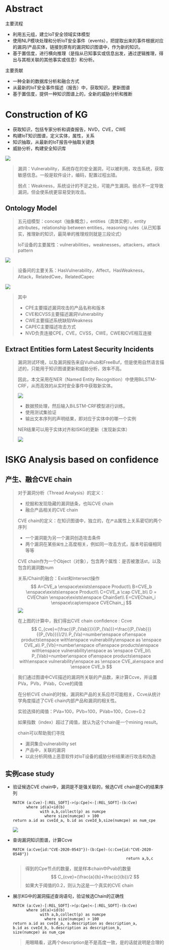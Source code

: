 # Abstract

主要流程

- 利用五元组，建立IoT安全领域实体模型
- 使用NLP模块处理和分析IoT安全事件（events），把提取出来的事件根据对应的漏洞/产品实体，链接到原有的漏洞知识图谱中，作为新的知识。
- 基于置信度，进行横向推理（是指从已知事实或信息出发，通过逻辑推理，得出与其相关联的其他事实或信息）和分析。

主要贡献

- 一种全新的数据库分析和融合方式
- 从最新的IoT安全事件描述（报告）中，获取知识，更新图谱
- 基于置信度，提供一种知识图谱上的，全新的威胁分析和推断

# Construction of KG

- 获取知识，包括专家分析和调查报告，NVD，CVE，CWE
- 构建IoT知识图谱，定义实体，属性，关系
- 知识抽取，从最新的IoT报告中抽取关键类
- 威胁分析，构建安全知识库

![](C:\Users\8208191402\Desktop\笔记\图片\构建漏洞知识图谱.jpg)

> 漏洞：Vulnerability，系统存在的安全漏洞，可以被利用，攻击系统，获取敏感信息。一般是软件设计，编码，配置过程出错。
>
> 弱点：Weakness，系统设计的不足之处，可能产生漏洞。弱点不一定导致漏洞，但会使系统更容易受到攻击。

## Ontology Model

> 五元组模型：concept（抽象概念），entities（具体实例），entity attributes，relationship between entities，reasoning rules（从已知事实，推理新的知识，最简单的推理规则就是三段论式）
>
> IoT设备的主要属性：vulnerabilities，weaknesses，attackers，attack pattern

![](C:\Users\8208191402\Desktop\笔记\图片\漏洞图谱关系实例.PNG)

> 设备间的主要关系：HasVulnerability，Affect，HasWeakness，Attack，RelatedCwe，RelatedCapec

![](C:\Users\8208191402\Desktop\笔记\图片\%E5%9B%BE%E8%B0%B1%E5%85%B3%E7%B3%BB%E7%A4%BA%E4%BE%8B.PNG)

> 其中
>
> - CPE主要描述漏洞攻击的产品名称和版本
> - CVE和CVSS主要描述漏洞Vulnerability
> - CWE主要描述系统缺陷Weakness
> - CAPEC主要描述攻击方式
> - NVD负责连接CPE，CVE，CVSS，CWE，CWE和CVE相互连接

## Extract Entities form Latest Security Incidents

> 漏洞测试环境，以及漏洞报告来自Vulhub和FreeBuf，但是使用自然语言描述的，只能用于知识图谱更新和威胁分析，效率不高。
>
> 因此，本文采用在NER（Named Entity Recognition）中使用BiLSTM-CRF，从而高效的从实时安全事件中获取新实体。
>
> ![](C:\Users\8208191402\Desktop\笔记\图片\命名实体识别过程.PNG)
>
> - 数据预处理，然后输入BiLSTM-CRF模型进行训练。
> - 使用测试集验证
> - 输出文本序列的声明结果，即对应于实体中的哪一个实例
>
> NER结果可以用于实体对齐和ISKG的更新（发现新实体）
>
> ![](C:\Users\8208191402\Desktop\笔记\图片\NER结果示例.png)

# ISKG Analysis based on confidence

## 产生、融合CVE chain

> 对于漏洞分析（Thread Analysis）的定义：
>
> - 挖掘和发现隐藏的漏洞链条，也叫CVE chain
> - 融合产品相关的CVE chain
>
> CVE chain的定义：在知识图谱中，独立的，在`产品`属性上关系密切的两个序列
>
> - 一个漏洞能为另一个漏洞创造攻击条件
> - 两个漏洞在某些`属性`上高度相关，例如同一攻击方式，版本号前缀相同等等
>
> CVE chain作为一个Object（对象），包含两个属性：是否被激活st，以及包含的漏洞数num
>
> 关系/Chain的融合：Exist和Intersect操作
> $$
> A=CVE_a \enspace\exists\enspace Product\\
> B=CVE_b \enspace\exists\enspace Product\\
> C=CVE_a \cap CVE_b\\
> D = CVEChain \enspace\exists\enspace ChainSet\\
> E=CVEChain_i \enspace\cap\enspace CVEChain_j
> $$
> ![](C:\Users\8208191402\Desktop\笔记\图片\漏洞分析公式.png)
>
> 在上图的计算中，我们得出CVE chain confidence : Ccve
> $$
> C_{cve}=(\frac{{P_{Vab}}}{{P_{Va}}}+\frac{{P_{Vab}}}{{P_{Vb}}})/2\\
> P_{Va}=number\enspace of\enspace products\enspace with\enspace vulnerability\enspace as \enspace CVE_a\\
> P_{Vb}=number\enspace of\enspace products\enspace with\enspace vulnerability\enspace as \enspace CVE_b\\
> P_{Vab}=number\enspace of\enspace products\enspace with\enspace vulnerability\enspace as \enspace CVE_a\enspace and \enspace CVE_b
> $$

> 我们通过图谱中CVE描述的漏洞所关联的产品数，来计算Ccve，并设置PVa，PVb，PVab，Ccve的阈值
>
> 在分析CVE chain的时候，漏洞和产品的关系应尽可能相关，Ccve从统计学角度描述了CVE chain内部产品和漏洞的相关性。
>
> 实验选择的阈值：PVa=100，PVb=100，PVab=100，Ccve=0.2
>
> 如果指数（index）超过了阈值，就认为这个chain是一个mining result。
>
> chain可以帮助我们寻找
>
> - 漏洞集合vulnerability set
> - 产品中，关联的漏洞
> - 以此分析网络上恶意软件对IoT设备的威胁分析结果进行攻击和伪造

## 实例case study

- 验证候选CVE chain中，漏洞是不是强关联的，候选CVE chain是Cv的结果序列

  ```cypher
  MATCH (a:Cve)-[:REL_SOFT]->(p:Cpe)<-[:REL_SOFT]-(b:Cve)
        where id(a)<id(b) 
              with a,b,collect(p) as numcpe
  				where size(numcpe) > 100 
  return a.id as cveId_a, b.id as cveId_b,size(numcpe) as num_cpe
  ```

  ![](C:\Users\8208191402\Desktop\笔记\图片\CVEChain推理.jpg)

- 查询漏洞知识图谱，计算Ccve

  ```cypher
  MATCH (a:Cve{id:"CVE-2020-0543"})-(b:Cpe)-(c:Cve{id:"CVE-2020-0548"})
                                                    return a,b,c
  ```

  > 得到的Cpe节点的数量，就是样本chain中Pvab的数量
  > $$
  > C_{cve}=(\frac{a}{b}+\frac{c}{b})/2
  > $$
  > 如果大于阈值的0.2，则认为这是一个真实的CVE chain

- 展示KG中的漏洞描述查询语句，验证候选Chain的正确性

  ```cypher
  MATCH (a:Cve)-[:REL_SOFT]->(p:Cpe)<-[:REL_SOFT]-(b:Cve)
        where id(a)<id(b) 
              with a,b,collect(p) as numcpe
  				where size(numcpe) > 100 
  return a.id as cveId_a, a.description as description_a,
  b.id as cveId_b, b.description as description_b,
  size(numcpe) as num_cpe
  ```

  > 用眼睛看，这两个description是不是高度一致，是的话就说明是合理的
